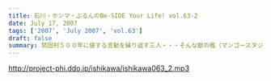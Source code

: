 ```yaml
---
title: 石川・ホンマ・ぶるんのBe-SIDE Your Life! vol.63-2
date: July 17, 2007
tags: ['2007', 'July 2007', 'vol.63']
draft: false
summary: 禁固刑５００年に値する言動を繰り返す三人・・・そんな獣の檻（マンゴースタジオ通称マンスタ…）に一人のゲストが放りこまれてしまった！！男子諸氏は正座して聴くよーに！NAMAE
---
```


http://project-phi.ddo.jp/ishikawa/ishikawa063_2.mp3
